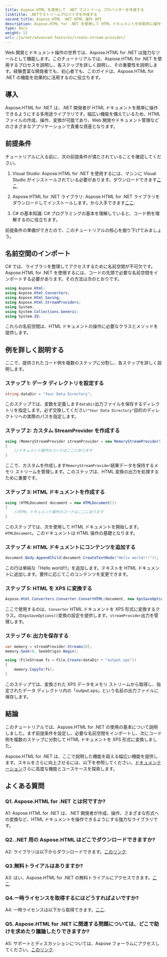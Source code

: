 ```yaml
---
title: Aspose.HTML を使用して .NET でストリーム プロバイダーを作成する
linktitle: .NETでストリームプロバイダを作成する
second_title: Aspose.HTML .NET HTML 操作 API
description: Aspose.HTML for .NET を使用して HTML ドキュメントを効率的に操作する方法を学びます。開発者向けのステップバイステップのチュートリアル。
type: docs
weight: 11
url: /ja/net/advanced-features/create-stream-provider/
---
```

Web 開発とドキュメント操作の世界では、Aspose.HTML for .NET は強力なツールとして機能します。このチュートリアルでは、Aspose.HTML for .NET を使用するプロセスを説明し、各ステップを詳しく説明し、その重要性を説明します。経験豊富な開発者でも、初心者でも、このガイドは、Aspose.HTML for .NET の機能を効果的に活用するのに役立ちます。

## 導入

Aspose.HTML for .NET は、.NET 開発者が HTML ドキュメントを簡単に操作できるようにする多用途ライブラリです。幅広い機能を備えているため、HTML ファイルの作成、操作、変換が可能であり、Web 開発やドキュメント管理などのさまざまなアプリケーションで貴重な資産となります。

## 前提条件

チュートリアルに入る前に、次の前提条件が満たされていることを確認してください。

1. Visual Studio: Aspose.HTML for .NET を使用するには、マシンに Visual Studio がインストールされている必要があります。ダウンロードできます[ここ](https://visualstudio.microsoft.com/).

2. Aspose.HTML for .NET ライブラリ: Aspose.HTML for .NET ライブラリをダウンロードしてインストールします。から入手できます[ここ](https://releases.aspose.com/html/net/).

3. C# の基本知識: C# プログラミングの基本を理解していると、コード例を理解するのに役立ちます。

前提条件の準備ができたので、このチュートリアルの核心を掘り下げてみましょう。

## 名前空間のインポート

C# では、ライブラリを整理してアクセスするために名前空間が不可欠です。 Aspose.HTML for .NET を使用するには、コードの先頭で必要な名前空間をインポートする必要があります。その方法は次のとおりです。

```csharp
using Aspose.Html;
using Aspose.Html.Converters;
using Aspose.Html.Saving;
using Aspose.Html.StreamProviders;
using System;
using System.Collections.Generic;
using System.IO;
```

これらの名前空間は、HTML ドキュメントの操作に必要なクラスとメソッドを提供します。

## 例を詳しく説明する

ここで、提供されたコード例を複数のステップに分割し、各ステップを詳しく説明します。

### ステップ 1: データ ディレクトリを設定する

```csharp
string dataDir = "Your Data Directory";
```

このステップでは、変数を定義します`dataDir`出力ファイルを保存するディレクトリを指定します。必ず交換してください`"Your Data Directory"`目的のディレクトリへの実際のパスを指定します。

### ステップ 2: カスタム StreamProvider を作成する

```csharp
using (MemoryStreamProvider streamProvider = new MemoryStreamProvider())
{
    //ドキュメント操作のコードはここにあります
}
```

ここで、カスタムを作成します`MemoryStreamProvider`結果データを保持するメモリ ストリームを管理します。このステップは、HTML 変換の出力を処理するために重要です。

### ステップ 3: HTML ドキュメントを作成する

```csharp
using (HTMLDocument document = new HTMLDocument())
{
    //HTML ドキュメント操作のコードはここにあります
}
```

このステップでは、次を使用して HTML ドキュメントを開始します。`HTMLDocument`。このドキュメントは HTML 操作の基礎となります。

### ステップ 4: HTML ドキュメントにコンテンツを追加する

```csharp
document.Body.AppendChild(document.CreateTextNode("Hello world!!!"));
```

この行は単純な「Hello world!!!」を追加します。テキストを HTML ドキュメントに追加します。要件に応じてこのコンテンツを変更できます。

### ステップ 5: HTML を XPS に変換する

```csharp
Aspose.Html.Converters.Converter.ConvertHTML(document, new XpsSaveOptions(), streamProvider);
```

ここで使用するのは、`Converter` HTML ドキュメントを XPS 形式に変換するクラス。の`XpsSaveOptions()`変換の設定を提供します。`streamProvider`出力を管理します。

### ステップ 6: 出力を保存する

```csharp
var memory = streamProvider.Streams[0];
memory.Seek(0, SeekOrigin.Begin);

using (FileStream fs = File.Create(dataDir + "output.xps"))
{
    memory.CopyTo(fs);
}
```

このステップでは、変換された XPS データをメモリ ストリームから取得し、指定されたデータ ディレクトリ内の「output.xps」という名前の出力ファイルに保存します。

## 結論

このチュートリアルでは、Aspose.HTML for .NET の使用の基本について説明しました。まず前提条件を設定し、必要な名前空間をインポートし、次にコード例を複数のステップに分割して HTML ドキュメントを XPS 形式に変換しました。

 Aspose.HTML for .NET は、ここで説明した機能を超える幅広い機能を提供します。スキルをさらに向上させるには、以下を参照してください。[ドキュメンテーション](https://reference.aspose.com/html/net/)さらに高度な機能とユースケースを探索します。

## よくある質問

### Q1. Aspose.HTML for .NET とは何ですか?

A1: Aspose.HTML for .NET は、.NET 開発者が作成、操作、さまざまな形式への変換など、HTML ドキュメントを操作できるようにする強力なライブラリです。

### Q2. .NET 用の Aspose.HTML はどこでダウンロードできますか?

A2: ライブラリは以下からダウンロードできます。[このリンク](https://releases.aspose.com/html/net/).

### Q3.無料トライアルはありますか?

 A3: はい、Aspose.HTML for .NET の無料トライアルにアクセスできます。[ここ](https://releases.aspose.com/).

### Q4.一時ライセンスを取得するにはどうすればよいですか?

 A4: 一時ライセンスは以下から取得できます。[ここ](https://purchase.aspose.com/temporary-license/).

### Q5. Aspose.HTML for .NET に関連する問題については、どこで助けを求めたり議論したりできますか?

 A5: サポートとディスカッションについては、Aspose フォーラムにアクセスしてください。[このリンク](https://forum.aspose.com/).